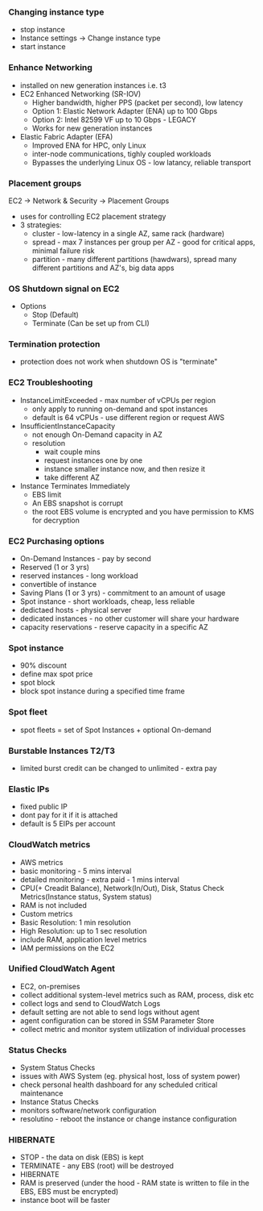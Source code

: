 ### Changing instance type
* stop instance
* Instance settings -> Change instance type
* start instance

### Enhance Networking
* installed on new generation instances i.e. t3 
* EC2 Enhanced Networking (SR-IOV)
  * Higher bandwidth, higher PPS (packet per second), low latency 
  * Option 1: Elastic Network Adapter (ENA) up to 100 Gbps
  * Option 2: Intel 82599 VF up to 10 Gbps - LEGACY
  * Works for new generation instances 
* Elastic Fabric Adapter (EFA)
  * Improved ENA for HPC, only Linux
  * inter-node communications, tighly coupled workloads 
  * Bypasses the underlying Linux OS - low latancy, reliable transport

### Placement groups
EC2 -> Network & Security -> Placement Groups 
* uses for controlling EC2 placement strategy
* 3 strategies:
  * cluster - low-latency in a single AZ, same rack (hardware)
  * spread - max 7 instances per group per AZ - good for critical apps, minimal failure risk
  * partition - many different partitions (hawdwars), spread many different partitions and AZ's, big data apps

### OS Shutdown signal on EC2
* Options
  * Stop (Default) 
  * Terminate (Can be set up from CLI)    

### Termination protection
* protection does not work when shutdown OS is "terminate"

### EC2 Troubleshooting
* InstanceLimitExceeded - max number of vCPUs per region
  * only apply to running on-demand and spot instances 
  * default is 64 vCPUs - use different region or request AWS 
* InsufficientInstanceCapacity
  * not enough On-Demand capacity in AZ
  * resolution
    * wait couple mins 
    * request instances one by one
    * instance smaller instance now, and then resize it
    * take different AZ
* Instance Terminates Immediately
  * EBS limit
  * An EBS snapshot is corrupt
  * the root EBS volume is encrypted and you have permission to KMS for decryption

### EC2 Purchasing options
* On-Demand Instances - pay by second
* Reserved (1 or 3 yrs)
 * reserved instances - long workload
 * convertible of instance  
* Saving Plans (1 or 3 yrs) - commitment to an amount of usage
* Spot instance - short workloads, cheap, less reliable  
* dedictaed hosts - physical server
* dedicated instances - no other customer will share your hardware
* capacity reservations - reserve capacity in a specific AZ 

### Spot instance
* 90% discount
* define max spot price 
* spot block
 * block spot instance during a specified time frame 

### Spot fleet
* spot fleets = set of Spot Instances + optional On-demand

### Burstable Instances T2/T3
* limited burst credit can be changed to unlimited - extra pay

### Elastic IPs
* fixed public IP
* dont pay for it if it is attached
* default is 5 EIPs per account 

### CloudWatch metrics
* AWS metrics 
 * basic monitoring - 5 mins interval
 * detailed monitoring - extra paid - 1 mins interval
 * CPU(+ Creadit Balance), Network(In/Out), Disk, Status Check Metrics(Instance status, System status)
 * RAM is not included
* Custom metrics
 * Basic Resolution: 1 min resolution
 * High Resolution: up to 1 sec resolution
 * include RAM, application level metrics
 * IAM permissions on the EC2 

### Unified CloudWatch Agent
* EC2, on-premises
* collect additional system-level metrics such as RAM, process, disk etc
* collect logs and send to CloudWatch Logs
 * default setting are not able to send logs without agent
 * agent configuration can be stored in SSM Parameter Store
 * collect metric and monitor system utilization of individual processes

### Status Checks
* System Status Checks 
 * issues with AWS System (eg. physical host, loss of system power)
 * check personal health dashboard for any scheduled critical maintenance
* Instance Status Checks
 * monitors software/network configuration 
 * resolutino - reboot the instance or change instance configuration

### HIBERNATE
* STOP - the data on disk (EBS) is kept 
* TERMINATE - any EBS (root) will be destroyed
* HIBERNATE
 * RAM is preserved (under the hood - RAM state is written to file in the EBS, EBS must be encrypted)
 * instance boot will be faster
